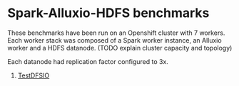# Spark-Alluxio-HDFS benchmarks

These benchmarks have been run on an Openshift cluster with 7 workers. Each worker stack was composed of a Spark worker instance, an Alluxio
worker and a HDFS datanode. (TODO explain cluster capacity and topology)

Each datanode had replication factor configured to 3x.

1. [TestDFSIO](./dfsio/README.md)
